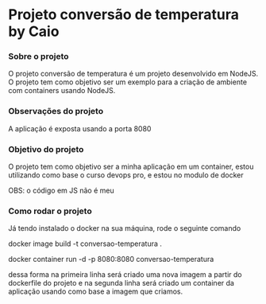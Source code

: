 # Projeto conversão de temperatura by Caio

### Sobre o projeto
O projeto conversão de temperatura é um projeto desenvolvido em NodeJS. O projeto tem como objetivo ser um exemplo para a criação de ambiente com containers usando NodeJS.

### Observações do projeto
A aplicação é exposta usando a porta 8080

### Objetivo do projeto
O projeto tem como objetivo ser a minha aplicação em um container, estou utilizando como base o curso devops pro, e estou no modulo de docker

OBS: o código em JS não é meu

### Como rodar o projeto 
Já tendo instalado o docker na sua máquina, rode o seguinte comando 

docker image build -t conversao-temperatura .

docker container run -d -p 8080:8080 conversao-temperatura

dessa forma na primeira linha será criado uma nova imagem a partir do dockerfile do projeto e na segunda linha será criado um container da aplicação usando como base a imagem que criamos.
